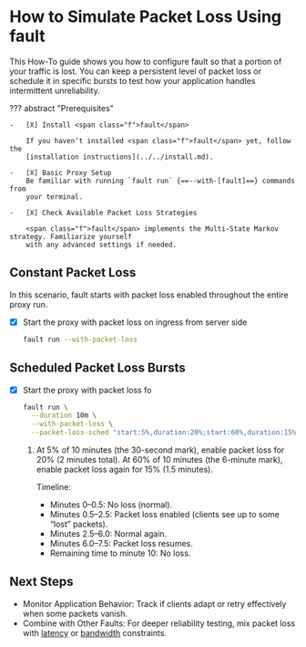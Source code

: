 # How to Simulate Packet Loss Using <span class="f">fault</span>

This How-To guide shows you how to configure <span class="f">fault</span> so that a portion of your
traffic is lost. You can keep a persistent level of packet loss or schedule it
in specific bursts to test how your application handles intermittent
unreliability.

??? abstract "Prerequisites"

    -   [X] Install <span class="f">fault</span>

        If you haven’t installed <span class="f">fault</span> yet, follow the
        [installation instructions](../../install.md).

    -   [X] Basic Proxy Setup
        Be familiar with running `fault run` {==--with-[fault]==} commands from
        your terminal.

    -   [X] Check Available Packet Loss Strategies

        <span class="f">fault</span> implements the Multi-State Markov strategy. Familiarize yourself
        with any advanced settings if needed.

## Constant Packet Loss

In this scenario, <span class="f">fault</span> starts with packet loss enabled throughout the entire
proxy run.

-   [X] Start the proxy with packet loss on ingress from server side

    ```bash
    fault run --with-packet-loss 
    ```

## Scheduled Packet Loss Bursts

-   [X] Start the proxy with packet loss fo

    ```bash
    fault run \
      --duration 10m \
      --with-packet-loss \
      --packet-loss-sched "start:5%,duration:20%;start:60%,duration:15%" # (1)!
    ```

    1.  At 5% of 10 minutes (the 30-second mark), enable packet loss for 20% (2 minutes total).
        At 60% of 10 minutes (the 6-minute mark), enable packet loss again for 15% (1.5 minutes).

        Timeline:
        * Minutes 0–0.5: No loss (normal).
        * Minutes 0.5–2.5: Packet loss enabled (clients see up to some “lost” packets).
        * Minutes 2.5–6.0: Normal again.
        * Minutes 6.0–7.5: Packet loss resumes.
        * Remaining time to minute 10: No loss.

## Next Steps

- Monitor Application Behavior: Track if clients adapt or retry effectively when
  some packets vanish.
- Combine with Other Faults: For deeper reliability testing, mix packet loss
  with [latency](./configure-latency.md) or [bandwidth](configure-bandwidth.md)
  constraints.
